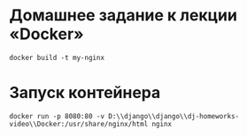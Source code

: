 # Домашнее задание к лекции «Docker»
```
docker build -t my-nginx
```
# Запуск контейнера
```
docker run -p 8080:80 -v D:\\django\\django\\dj-homeworks-video\\Docker:/usr/share/nginx/html nginx
```
